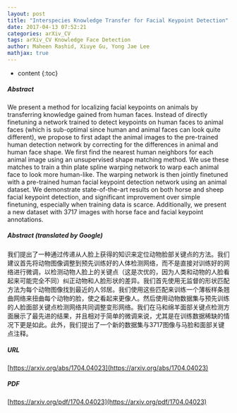 ```yaml
---
layout: post
title: "Interspecies Knowledge Transfer for Facial Keypoint Detection"
date: 2017-04-13 07:52:21
categories: arXiv_CV
tags: arXiv_CV Knowledge Face Detection
author: Maheen Rashid, Xiuye Gu, Yong Jae Lee
mathjax: true
---
```


* content
{:toc}

##### Abstract
We present a method for localizing facial keypoints on animals by transferring knowledge gained from human faces. Instead of directly finetuning a network trained to detect keypoints on human faces to animal faces (which is sub-optimal since human and animal faces can look quite different), we propose to first adapt the animal images to the pre-trained human detection network by correcting for the differences in animal and human face shape. We first find the nearest human neighbors for each animal image using an unsupervised shape matching method. We use these matches to train a thin plate spline warping network to warp each animal face to look more human-like. The warping network is then jointly finetuned with a pre-trained human facial keypoint detection network using an animal dataset. We demonstrate state-of-the-art results on both horse and sheep facial keypoint detection, and significant improvement over simple finetuning, especially when training data is scarce. Additionally, we present a new dataset with 3717 images with horse face and facial keypoint annotations.

##### Abstract (translated by Google)
我们提出了一种通过传递从人脸上获得的知识来定位动物脸部关键点的方法。我们建议首先将动物图像调整到预先训练好的人体检测网络，而不是直接对训练好的网络进行微调，以检测动物人脸上的关键点（这是次优的，因为人类和动物的人脸看起来可能完全不同）纠正动物和人脸形状的差异。我们首先使用无监督的形状匹配方法为每个动物图像找到最近的人邻居。我们使用这些匹配来训练一个薄板样条翘曲网络来扭曲每个动物的脸，使之看起来更像人。然后使用动物数据集与预先训练的人脸面部关键点检测网络共同调整变形网络。我们在马和绵羊面部关键点检测方面展示了最先进的结果，并且相对于简单的微调来说，尤其是在训练数据稀缺的情况下更是如此。此外，我们提出了一个新的数据集与3717图像与马脸和面部关键点注释。

##### URL
[https://arxiv.org/abs/1704.04023](https://arxiv.org/abs/1704.04023)

##### PDF
[https://arxiv.org/pdf/1704.04023](https://arxiv.org/pdf/1704.04023)

